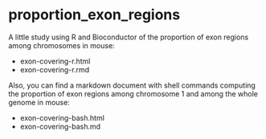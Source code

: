 # proportion_exon_regions
A little study using R and Bioconductor of the proportion of exon regions among chromosomes in mouse:  

- exon-covering-r.html  
- exon-covering-r.rmd 

Also, you can find a markdown document with shell commands computing the proportion of exon regions among chromosome 1 and among the whole genome in mouse:  

- exon-covering-bash.html
- exon-covering-bash.md
